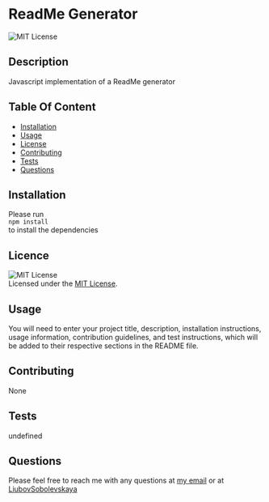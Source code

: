 # ReadMe Generator 
  ![MIT License](https://img.shields.io/badge/license-MIT-green.svg)
  
  ## Description
  Javascript implementation of a ReadMe generator 

  ## Table Of Content 
  * [Installation](#Installation)
  * [Usage](#Usage)
  * [License](#License)
  * [Contributing](#Contributing)
  * [Tests](#Tests)
  * [Questions](#Questions)

  ## Installation
  Please run <br/>```npm install``` <br/> to install the dependencies
  
  ## Licence
  ![MIT License](https://img.shields.io/badge/license-MIT-green.svg) <br/>
  Licensed under the [MIT License](https://choosealicense.com/licenses/mit/).

  ## Usage
  You will need to enter your project title, description, installation instructions, usage information, contribution guidelines, and test instructions, which will be added to their respective sections in the README file.

  ## Contributing
  
  None
    
  ## Tests
  undefined
    
  ## Questions
  Please feel free to reach me with any questions at [my email](mailto:lubava@gmail.com) or at [LiubovSobolevskaya](https://github.com/LiubovSobolevskaya)
  